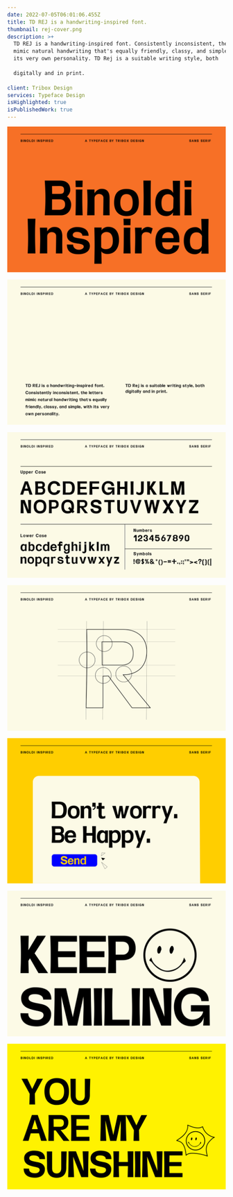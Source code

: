 ```yaml
---
date: 2022-07-05T06:01:06.455Z
title: TD REJ is a handwriting-inspired font.
thumbnail: rej-cover.png
description: >+
  TD REJ is a handwriting-inspired font. Consistently inconsistent, the letters
  mimic natural handwriting that's equally friendly, classy, and simple, with
  its very own personality. TD Rej is a suitable writing style, both 

  digitally and in print.

client: Tribox Design
services: Typeface Design
isHighlighted: true
isPublishedWork: true
---
```

![](artboard-2.png)

![](artboard-3.png)

![](td-rej-a-z.png)

![](artboard-5.png)

![](artboard-6.png)

![](artboard-7.png)

![](artboard-8.png)